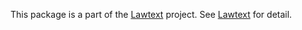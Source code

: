 This package is a part of the [Lawtext](https://github.com/yamachig/Lawtext) project. See [Lawtext](https://github.com/yamachig/Lawtext) for detail.
